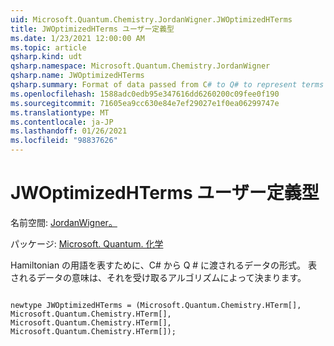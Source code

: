 ```yaml
---
uid: Microsoft.Quantum.Chemistry.JordanWigner.JWOptimizedHTerms
title: JWOptimizedHTerms ユーザー定義型
ms.date: 1/23/2021 12:00:00 AM
ms.topic: article
qsharp.kind: udt
qsharp.namespace: Microsoft.Quantum.Chemistry.JordanWigner
qsharp.name: JWOptimizedHTerms
qsharp.summary: Format of data passed from C# to Q# to represent terms of the Hamiltonian. The meaning of the data represented is determined by the algorithm that receives it.
ms.openlocfilehash: 1588adc0edb95e347616dd6260200c09fee0f190
ms.sourcegitcommit: 71605ea9cc630e84e7ef29027e1f0ea06299747e
ms.translationtype: MT
ms.contentlocale: ja-JP
ms.lasthandoff: 01/26/2021
ms.locfileid: "98837626"
---
```

# <a name="jwoptimizedhterms-user-defined-type"></a>JWOptimizedHTerms ユーザー定義型

名前空間: [JordanWigner。](xref:Microsoft.Quantum.Chemistry.JordanWigner)

パッケージ: [Microsoft. Quantum. 化学](https://nuget.org/packages/Microsoft.Quantum.Chemistry)


Hamiltonian の用語を表すために、C# から Q # に渡されるデータの形式。
表されるデータの意味は、それを受け取るアルゴリズムによって決まります。

```qsharp

newtype JWOptimizedHTerms = (Microsoft.Quantum.Chemistry.HTerm[], Microsoft.Quantum.Chemistry.HTerm[], Microsoft.Quantum.Chemistry.HTerm[], Microsoft.Quantum.Chemistry.HTerm[]);
```

